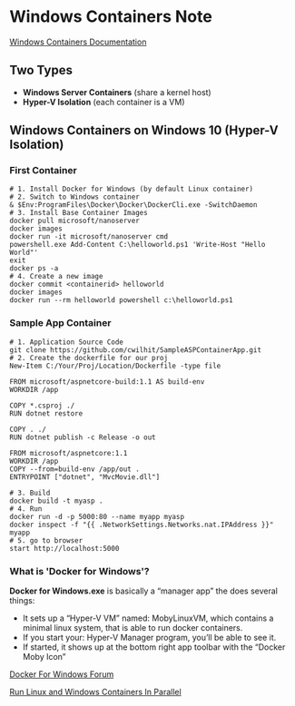 # Windows Containers Note
[Windows Containers Documentation](<https://docs.microsoft.com/en-us/virtualization/windowscontainers/index>)

## Two Types
* **Windows Server Containers** (share a kernel host)
* **Hyper-V Isolation** (each container is a VM)
## Windows Containers on Windows 10 (Hyper-V Isolation)
### First Container
    # 1. Install Docker for Windows (by default Linux container)
    # 2. Switch to Windows container 
    & $Env:ProgramFiles\Docker\Docker\DockerCli.exe -SwitchDaemon
    # 3. Install Base Container Images
    docker pull microsoft/nanoserver
    docker images
    docker run -it microsoft/nanoserver cmd
    powershell.exe Add-Content C:\helloworld.ps1 'Write-Host "Hello World"'
    exit
    docker ps -a
    # 4. Create a new image
    docker commit <containerid> helloworld
    docker images
    docker run --rm helloworld powershell c:\helloworld.ps1
### Sample App Container
    # 1. Application Source Code
    git clone https://github.com/cwilhit/SampleASPContainerApp.git
    # 2. Create the dockerfile for our proj
    New-Item C:/Your/Proj/Location/Dockerfile -type file
```
FROM microsoft/aspnetcore-build:1.1 AS build-env
WORKDIR /app

COPY *.csproj ./
RUN dotnet restore

COPY . ./
RUN dotnet publish -c Release -o out

FROM microsoft/aspnetcore:1.1
WORKDIR /app
COPY --from=build-env /app/out .
ENTRYPOINT ["dotnet", "MvcMovie.dll"]
```
    # 3. Build
    docker build -t myasp .
    # 4. Run
    docker run -d -p 5000:80 --name myapp myasp
    docker inspect -f "{{ .NetworkSettings.Networks.nat.IPAddress }}" myapp
    # 5. go to browser
    start http://localhost:5000

### What is 'Docker for Windows'?
**Docker for Windows.exe** is basically a “manager app” the does several things:
* It sets up a “Hyper-V VM” named: MobyLinuxVM, which contains a minimal linux system, that is able to run docker containers.
* If you start your: Hyper-V Manager program, you’ll be able to see it.
* If started, it shows up at the bottom right app toolbar with the “Docker Moby Icon”

[Docker For Windows Forum](<https://forums.docker.com/c/docker-for-windows>)

[Run Linux and Windows Containers In Parallel](<https://stefanscherer.github.io/run-linux-and-windows-containers-on-windows-10/>)



